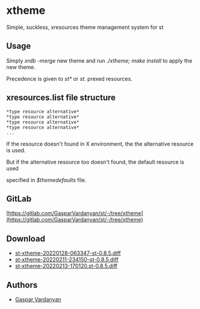 xtheme
======
Simple, suckless, xresources theme management system for st

Usage
-----
Simply *xrdb -merge* new theme and run *./xtheme; make install* to apply the new theme.

Precedence is given to *st\** or *st.* prexed resources.

xresources.list file structure
------------------------------
	*type resource alternative*
	*type resource alternative*
	*type resource alternative*
	*type resource alternative*
	...

If the resource doesn't found in X environment, the the alternative resource is used.

But if the alternative resource too doesn't found, the default resource is used

specified in *$themedefaults* file.

GitLab
------
[https://gitlab.com/GasparVardanyan/st/-/tree/xtheme](https://gitlab.com/GasparVardanyan/st/-/tree/xtheme)

Download
--------
* [st-xtheme-20220128-063347-st-0.8.5.diff](st-xtheme-20220128-063347-st-0.8.5.diff)
* [st-xtheme-20220211-234150-st-0.8.5.diff](st-xtheme-20220211-234150-st-0.8.5.diff)
* [st-xtheme-20220213-170120.st-0.8.5.diff](st-xtheme-20220213-170120.st-0.8.5.diff)


Authors
-------
* [Gaspar Vardanyan](https://gitlab.com/GasparVardanyan)
